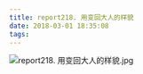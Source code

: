 ```yaml
---
title: report218. 用变回大人的样貌
date: 2018-03-01 18:35:08
tags:
---
```

![report218. 用变回大人的样貌.jpg](https://i.loli.net/2018/03/02/5a995a3241e8d.jpg)
